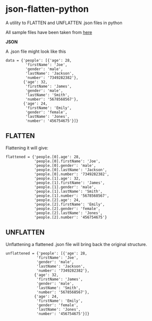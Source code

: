 # json-flatten-python
A utility to FLATTEN and UNFLATTEN .json files in python

All sample files have been taken from [here](https://filesamples.com/formats/json)

**JSON**

A .json file might look like this
```
data = {'people': [{'age': 28,
         'firstName': 'Joe',
         'gender': 'male',
         'lastName': 'Jackson',
         'number': '7349282382'},
        {'age': 32,
         'firstName': 'James',
         'gender': 'male',
         'lastName': 'Smith',
         'number': '5678568567'},
        {'age': 24,
         'firstName': 'Emily',
         'gender': 'female',
         'lastName': 'Jones',
         'number': '456754675'}]}

```
## FLATTEN

Flattening it will give:
```
flattened = {'people.[0].age': 28,
             'people.[0].firstName': 'Joe',
             'people.[0].gender': 'male',
             'people.[0].lastName': 'Jackson',
             'people.[0].number': '7349282382',
             'people.[1].age': 32,
             'people.[1].firstName': 'James',
             'people.[1].gender': 'male',
             'people.[1].lastName': 'Smith',
             'people.[1].number': '5678568567',
             'people.[2].age': 24,
             'people.[2].firstName': 'Emily',
             'people.[2].gender': 'female',
             'people.[2].lastName': 'Jones',
             'people.[2].number': '456754675'}
 ```
## UNFLATTEN

 Unflattening a flattened .json file will bring back the original structure.
 ```
unflattened = {'people': [{'age': 28,
               'firstName': 'Joe',
               'gender': 'male',
               'lastName': 'Jackson',
               'number': '7349282382'},
              {'age': 32,
               'firstName': 'James',
               'gender': 'male',
               'lastName': 'Smith',
               'number': '5678568567'},
              {'age': 24,
               'firstName': 'Emily',
               'gender': 'female',
               'lastName': 'Jones',
               'number': '456754675'}]}
```
